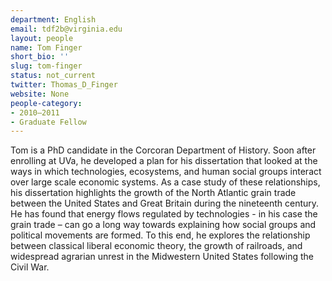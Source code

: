 ```yaml
---
department: English
email: tdf2b@virginia.edu
layout: people
name: Tom Finger
short_bio: ''
slug: tom-finger
status: not_current
twitter: Thomas_D_Finger
website: None
people-category:
- 2010–2011
- Graduate Fellow
---
```


Tom is a PhD candidate in the Corcoran Department of History.  Soon after enrolling at UVa, he developed a plan for his dissertation that looked at the ways in which technologies, ecosystems, and human social groups interact over large scale economic systems. As a case study of these relationships, his dissertation highlights the growth of the North Atlantic grain trade between the United States and Great Britain during the nineteenth century.  He has found that energy flows regulated by technologies - in his case the grain trade – can go a long way towards explaining how social groups and political movements are formed.  To this end, he explores the relationship between classical liberal economic theory, the growth of railroads, and widespread agrarian unrest in the Midwestern United States following the Civil War.
